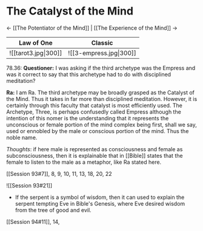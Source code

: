 # The Catalyst of the Mind
<- [[The Potentiator of the Mind]] | [[The Experience of the Mind]] ->

| Law of One           | Classic                 |
| -------------------- | ----------------------- |
| ![[tarot3.jpg\|300]] | ![[3-empress.jpg\|300]] |


78.36: **Questioner:** I was asking if the third archetype was the Empress and was it correct to say that this archetype had to do with disciplined meditation?

**Ra:** I am Ra. The third archetype may be broadly grasped as the Catalyst of the Mind. Thus it takes in far more than disciplined meditation. However, it is certainly through this faculty that catalyst is most efficiently used. The Archetype, Three, is perhaps confusedly called Empress although the intention of this nomer is the understanding that it represents the unconscious or female portion of the mind complex being first, shall we say, used or ennobled by the male or conscious portion of the mind. Thus the noble name.

*Thoughts*: if here male is represented as consciousness and female as subconsciousness, then it is explainable that in [[Bible]] states that the female to listen to the male as a metaphor, like Ra stated here.

[[Session 93#7]], 8, 9, 10, 11, 13, 18, 20, 22

![[Session 93#21]]
- If the serpent is a symbol of wisdom, then it can used to explain the serpent tempting Eve in Bible's Genesis, where Eve desired wisdom from the tree of good and evil. 

[[Session 94#11]], 14, 